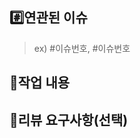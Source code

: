 ## #️⃣연관된 이슈
> ex) #이슈번호, #이슈번호

## 📝작업 내용
<!--이번 PR에서 작업한 내용을 간략히 설명해주세요(이미지 첨부 가능)-->

## 💬리뷰 요구사항(선택)
<!--리뷰어가 특별히 봐주었으면 하는 부분이 있다면 작성해주세요-->
